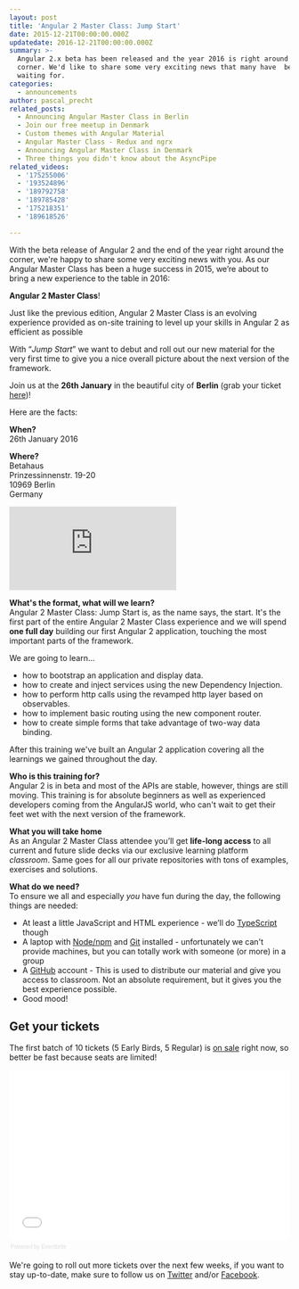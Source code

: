 ```yaml
---
layout: post
title: 'Angular 2 Master Class: Jump Start'
date: 2015-12-21T00:00:00.000Z
updatedate: 2016-12-21T00:00:00.000Z
summary: >-
  Angular 2.x beta has been released and the year 2016 is right around the
  corner. We'd like to share some very exciting news that many have  been
  waiting for.
categories:
  - announcements
author: pascal_precht
related_posts:
  - Announcing Angular Master Class in Berlin
  - Join our free meetup in Denmark
  - Custom themes with Angular Material
  - Angular Master Class - Redux and ngrx
  - Announcing Angular Master Class in Denmark
  - Three things you didn't know about the AsyncPipe
related_videos:
  - '175255006'
  - '193524896'
  - '189792758'
  - '189785428'
  - '175218351'
  - '189618526'

---
```


With the beta release of Angular 2 and the end of the year right around the corner, we're happy to share some very exciting news with you. As our Angular Master Class has been a huge success in 2015, we’re about to bring a new experience to the table in  2016:

**Angular 2 Master Class**!

Just like the previous edition, Angular 2 Master Class is an evolving experience provided as on-site training to level up your skills in Angular 2 as efficient as possible

With “_Jump Start_” we want to debut and roll out our new material for the very first time to give you a nice overall picture about the next version of the framework.

Join us at the **26th January** in the beautiful city of **Berlin** (grab your ticket [here](http://www.eventbrite.de/e/angular-2-master-class-jump-start-tickets-20093393882))!

Here are the facts:

**When?**<br>
26th January 2016

**Where?**<br>
Betahaus<br>
Prinzessinnenstr. 19-20<br>
10969 Berlin<br>
Germany<br>

<iframe src="https://www.google.com/maps/embed?pb=!1m18!1m12!1m3!1d2428.7069581788373!2d13.410009815715265!3d52.502543945275306!2m3!1f0!2f0!3f0!3m2!1i1024!2i768!4f13.1!3m3!1m2!1s0x47a84e2d8d4701a9%3A0x1687d2a7997ddff1!2sbetahaus!5e0!3m2!1sen!2sde!4v1450713470274" frameborder="0" style="border:0" allowfullscreen></iframe>

**What's the format, what will we learn?**<br>
Angular 2 Master Class: Jump Start is, as the name says, the start. It's the first part of the entire Angular 2 Master Class experience and we will spend **one full day** building our first Angular 2 application, touching the most important parts of the framework.

We are going to learn…

  - how to bootstrap an application and display data.
  - how to create and inject services using the new Dependency Injection.
  - how to perform http calls using the revamped http layer based on observables.
  - how to implement basic routing using the new component router.
  - how to create simple forms that take advantage of two-way data binding.

After this training we've built an Angular 2 application covering all the learnings we gained throughout the day. 

**Who is this training for?**<br>
Angular 2 is in beta and most of the APIs are stable, however, things are still moving. This training is for absolute beginners as well as experienced developers coming from the AngularJS world, who can't wait to get their feet wet with the next version of the framework.

**What you will take home**<br>
As an Angular 2 Master Class attendee you’ll get **life-long access** to all current and future slide decks via our exclusive learning platform _classroom_. Same goes for all our private repositories with tons of examples, exercises and solutions. 

**What do we need?**<br>
To ensure we all and especially _you_ have fun during the day, the following things are needed:

- At least a little JavaScript and HTML experience - we’ll do [TypeScript](http://typescriptlang.org) though
- A laptop with [Node/npm](http://nodejs.org/download) and [Git](http://git-scm.com/downloads) installed - unfortunately we can't provide machines, but you can totally work with someone (or more) in a group
- A [GitHub](http://github.com) account - This is used to distribute our material and give you access to classroom. Not an absolute requirement, but it gives you the best experience possible.
- Good mood!

## Get your tickets
The first batch of 10 tickets (5 Early Birds, 5 Regular) is [on sale](http://www.eventbrite.de/e/angular-2-master-class-jump-start-tickets-20093393882) right now, so better be fast because seats are limited!

<div style="width:100%; text-align:left;" ><iframe  src="//eventbrite.de/tickets-external?eid=20093393882&ref=etckt" style="height: 305px;" frameborder="0" width="100%" vspace="0" hspace="0" marginheight="5" marginwidth="5" scrolling="auto" allowtransparency="true"></iframe><div style="font-family:Helvetica, Arial; font-size:10px; padding:5px 0 5px; margin:2px; width:100%; text-align:left;" ><a class="powered-by-eb" style="color: #dddddd; text-decoration: none;" target="_blank" href="http://www.eventbrite.de/r/etckt">Powered by Eventbrite</a></div></div>

We're going to roll out more tickets over the next few weeks, if you want to stay up-to-date, make sure to follow us on [Twitter](http://twitter.com/thoughtram) and/or [Facebook](http://facebook.com/thoughtram).
